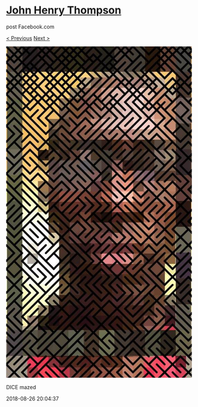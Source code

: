 # [John Henry Thompson](../README.md)
post Facebook.com

[< Previous](2018-08-28-1.md) [Next >](2018-08-26-2.md)

[![](../media/2018-08-26/Timeline-Photos-DICE-mazed.jpg)](../README.md)

DICE mazed

2018-08-26 20:04:37